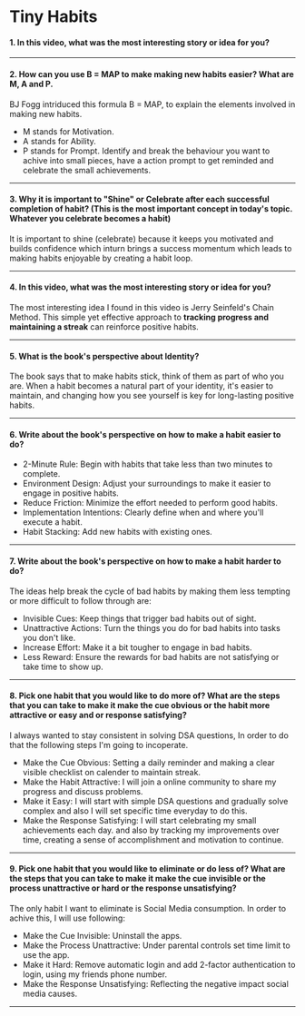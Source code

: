 # Tiny Habits

#### 1. In this video, what was the most interesting story or idea for you?


---

#### 2. How can you use B = MAP to make making new habits easier? What are M, A and P.

BJ Fogg intriduced this formula B = MAP, to explain the elements involved in making new habits. 
  - M stands for Motivation.
  - A stands for Ability.
  - P stands for Prompt.
Identify and break the behaviour you want to achive into small pieces, have a action prompt to get reminded and celebrate the small achievements.

---

#### 3. Why it is important to "Shine" or Celebrate after each successful completion of habit? (This is the most important concept in today's topic. Whatever you celebrate becomes a habit)

It is important to shine (celebrate) because it keeps you motivated and builds confidence which inturn brings a success momentum which leads to making habits enjoyable by creating a habit loop.

---

#### 4. In this video, what was the most interesting story or idea for you?

The most interesting idea I found in this video is Jerry Seinfeld's Chain Method. This simple yet effective approach to **tracking progress and maintaining a streak** can reinforce positive habits.

---

#### 5. What is the book's perspective about Identity?

The book says that to make habits stick, think of them as part of who you are. When a habit becomes a natural part of your identity, it's easier to maintain, and changing how you see yourself is key for long-lasting positive habits.

---

#### 6. Write about the book's perspective on how to make a habit easier to do?

- 2-Minute Rule: Begin with habits that take less than two minutes to complete.
- Environment Design: Adjust your surroundings to make it easier to engage in positive habits.
- Reduce Friction: Minimize the effort needed to perform good habits.
- Implementation Intentions: Clearly define when and where you'll execute a habit.
- Habit Stacking: Add new habits with existing ones.

---

#### 7. Write about the book's perspective on how to make a habit harder to do?

The ideas help break the cycle of bad habits by making them less tempting or more difficult to follow through are:

- Invisible Cues: Keep things that trigger bad habits out of sight.
- Unattractive Actions: Turn the things you do for bad habits into tasks you don't like.
- Increase Effort: Make it a bit tougher to engage in bad habits.
- Less Reward: Ensure the rewards for bad habits are not satisfying or take time to show up.

---

#### 8. Pick one habit that you would like to do more of? What are the steps that you can take to make it make the cue obvious or the habit more attractive or easy and or response satisfying?

I always wanted to stay consistent in solving DSA questions, In order to do that the following steps I'm going to incoperate.

- Make the Cue Obvious: Setting a daily reminder and making a clear visible checklist on calender to maintain streak.
- Make the Habit Attractive: I will join a online community to share my progress and discuss problems.
- Make it Easy: I will start with simple DSA questions and gradually solve complex and also I will set specific time everyday to do this.
- Make the Response Satisfying: I will start celebrating my small achievements each day. and also by tracking my improvements over time, creating a sense of accomplishment and motivation to continue.

---

#### 9. Pick one habit that you would like to eliminate or do less of? What are the steps that you can take to make it make the cue invisible or the process unattractive or hard or the response unsatisfying?

The only habit I want to eliminate is Social Media consumption. In order to achive this, I will use following:

- Make the Cue Invisible: Uninstall the apps.
- Make the Process Unattractive: Under parental controls set time limit to use the app.
- Make it Hard: Remove automatic login and add 2-factor authentication to login, using my friends phone number.
- Make the Response Unsatisfying: Reflecting the negative impact social media causes.

--- 








